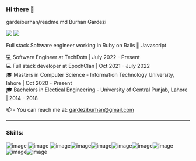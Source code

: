 ### Hi there 👋


gardeiburhan/readme.md
Burhan Gardezi

<img src="{https://img.shields.io/badge/-LeetCode-FFA116?style=for-the-badge&logo=LeetCode&logoColor=black}" />
<img src="{https://img.shields.io/badge/LinkedIn-0077B5?style=for-the-badge&logo=linkedin&logoColor=white}" />

Full stack Software engineer working in Ruby on Rails || Javascript

💻 Software Engineer at TechDots | July 2022 - Present <br/>
💻 Full stack developer at EpochClan | Oct 2021 - July 2022 <br/>
🎓 Masters in Computer Science - Information Technology University, lahore | Oct 2020 - Present <br/>
🎓 Bachelors in Electical Engineering - University of Central Punjab, Lahore | 2014 - 2018 <br/>

📫 - You can reach me at: gardeziburhan@gmail.com

<hr/>

### Skills:
![image](https://user-images.githubusercontent.com/81084410/196358605-3b980dbe-3d9b-4e1c-8c7c-c90d4950a758.png)
![image](https://user-images.githubusercontent.com/81084410/196357961-aeb17a76-0dc7-4c98-a08e-86beb46ac044.png)
![image](https://user-images.githubusercontent.com/81084410/196358805-dc9c8bc0-7d51-4b26-90ca-6f5801632705.png)![image](https://user-images.githubusercontent.com/81084410/196358204-9449ef60-83f1-4562-b677-5b658c591fc0.png)![image](https://user-images.githubusercontent.com/81084410/196358446-193c76c5-c29d-4f67-a632-a635d3a0c49e.png)![image](https://user-images.githubusercontent.com/81084410/196358975-d4161954-0d6c-4e78-ac36-d8cef596d4b3.png)![image](https://user-images.githubusercontent.com/81084410/196359239-881014f8-3c0f-4a7d-af4f-f8934bda2118.png)![image](https://user-images.githubusercontent.com/81084410/196359331-96df6b37-7ed4-4843-9bc9-5396f881816d.png)![image](https://user-images.githubusercontent.com/81084410/196359836-be775418-8c2c-460f-aed2-1426e0bca232.png)![image](https://user-images.githubusercontent.com/81084410/196359985-9b5701d4-45c4-43fb-9f62-4eb04c1c5b7b.png)








